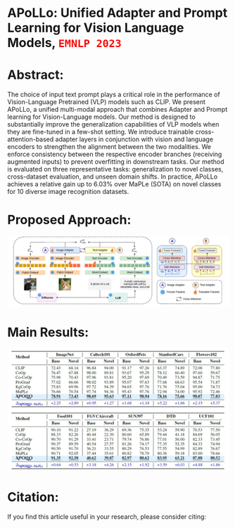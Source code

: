 # APoLLo: Unified Adapter and Prompt Learning for Vision Language Models, <code style="color: red">EMNLP 2023</code> 

# Abstract:
The choice of input text prompt plays a critical role in the performance of Vision-Language Pretrained (VLP) models such as CLIP. We present APoLLo, a unified multi-modal approach that combines Adapter and Prompt learning for Vision-Language models. Our method is designed to substantially improve the generalization capabilities of VLP models when they are fine-tuned in a few-shot setting. We introduce trainable cross-attention-based adapter layers in conjunction with vision and language encoders to strengthen the alignment between the two modalities. We enforce consistency between the respective encoder branches (receiving augmented inputs) to prevent overfitting in downstream tasks. Our method is evaluated on three representative tasks: generalization to novel classes, cross-dataset evaluation, and unseen domain shifts. In practice, APoLLo achieves a relative gain up to 6.03% over MaPLe (SOTA) on novel classes for 10 diverse image recognition datasets.

# Proposed Approach:
![alt text](https://github.com/schowdhury671/APoLLo/blob/main/figs/apollo-diagram.jpg)


# Main Results:
![alt text](https://github.com/schowdhury671/APoLLo/blob/main/figs/apollo-table.jpg)



# Citation:
If you find this article useful in your research, please consider citing:

```


```



